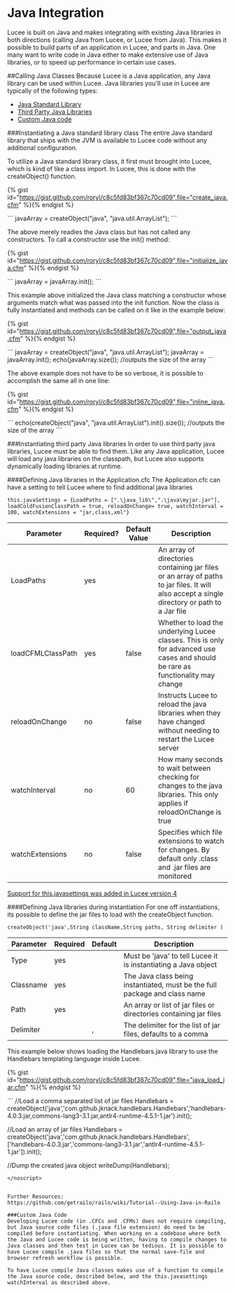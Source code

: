 # Java Integration

Lucee is built on Java and makes integrating with existing Java libraries in both directions (calling Java from Lucee, or Lucee from Java). This makes it possible to build parts of an application in Lucee, and parts in Java. One many want to write code in Java either to make extensive use of Java libraries, or to speed up performance in certain use cases.

##Calling Java Classes
Because Lucee is a Java application, any Java library can be used within Lucee. Java libraries you'll use in Lucee are typically of the following types:

* [Java Standard Library](#instantiating-a-java-standard-library-class)
* [Third Party Java Libraries](#instantiating-third-party-java-libraries)
* [Custom Java code](#compiling-and-running-java-source-files)

###Instantiating a Java standard library class
The entire Java standard library that ships with the JVM is available to Lucee code without any additional configuration.

To utilize a Java standard library class, it first must brought into Lucee, which is kind of like a class import. In Lucee, this is done with the createObject() function.

{% gist id="https://gist.github.com/roryl/c8c5fd83bf367c70cd09",file="create_java.cfm" %}{% endgist %}

<noscript>
```
<cfscript>
javaArray = createObject("java", "java.util.ArrayList");
</cfscript>
```
</noscript>

The above merely readies the Java class but has not called any constructors. To call a constructor use the init() method:

{% gist id="https://gist.github.com/roryl/c8c5fd83bf367c70cd09",file="initialize_java.cfm" %}{% endgist %}

<noscript>
```
<cfscript>
javaArray = javaArray.init();
</cfscript>
```
</noscript>

This example above initialized the Java class matching a constructor whose arguments match what was passed into the init function. Now the class is fully instantiated and methods can be called on it like in the example below:

{% gist id="https://gist.github.com/roryl/c8c5fd83bf367c70cd09",file="output_java.cfm" %}{% endgist %}

<noscript>
```
<cfscript>
javaArray = createObject("java", "java.util.ArrayList");
javaArray = javaArray.init();
echo(javaArray.size()); //outputs the size of the array
</cfscript>
```
</noscript>

The above example does not have to be so verbose, it is possible to accomplish the same all in one line:

{% gist id="https://gist.github.com/roryl/c8c5fd83bf367c70cd09",file="inline_java.cfm" %}{% endgist %}

<noscript>
```
<cfscript>
echo(createObject("java", "java.util.ArrayList").init().size()); //outputs the size of the array
</cfscript>
```
</noscript>

###Instantiating third party Java libraries
In order to use third party java libraries, Lucee must be able to find them. Like any Java application, Lucee will load any java libraries on the  classpath, but Lucee also supports dynamically loading libraries at runtime.

####Defining Java libraries in the Application.cfc
The Application.cfc can have a setting to tell Lucee where to find additional java libraries

`this.javaSettings = {LoadPaths = [".\java_lib\",".\java\myjar.jar"], loadColdFusionClassPath = true, reloadOnChange= true, watchInterval = 100, watchExtensions = "jar,class,xml"}`

| Parameter | Required? | Default Value |  Description |
| -- | -- | -- | -- |
| LoadPaths | yes | | An array of directories containing jar files or an array of paths to jar files. It will also accept a single directory or path to a Jar file|
| loadCFMLClassPath | yes | false | Whether to load the underlying Lucee classes. This is only for advanced use cases and should be rare as functionality may change |
| reloadOnChange | no | false | Instructs Lucee to reload the java libraries when they have changed without needing to restart the Lucee server |
| watchInterval | no | 60 | How many seconds to wait between checking for changes to the java libraries. This only applies if reloadOnChange is true |
| watchExtensions | no | false |  Specifies which file extensions to watch for changes. By default only .class and .jar files are monitored |

[Support for this.javasettings was added in Lucee version 4](https://issues.jboss.org/browse/RAILO-1971)


####Defining Java libraries during instantiation
For one off instantiations, its possible to define the jar files to load with the createObject function. 

`createObject('java',String className,String paths, String delimiter )`

| Parameter | Required | Default | Description |
| -- | -- | -- | -- |
| Type | yes |  | Must be 'java' to tell Lucee it is instantiating a Java object |
| Classname | yes |  | The Java class being instantiated, must be the full package and class name |
| Path | yes |  | An array or list of jar files or directories containing jar files |
| Delimiter | | , | The delimiter for the list of jar files, defaults to a comma  |

This example below shows loading the Handlebars.java library to use the Handlebars templating language inside Lucee.

{% gist id="https://gist.github.com/roryl/c8c5fd83bf367c70cd09",file="java_load_jar.cfm" %}{% endgist %}

<noscript>
```
<cfscript>
//Load a comma separated list of jar files
Handlebars = createObject('java','com.github.jknack.handlebars.Handlebars','handlebars-4.0.3.jar,commons-lang3-3.1.jar,antlr4-runtime-4.5.1-1.jar').init();

//Load an array of jar files
Handlebars = createObject('java','com.github.jknack.handlebars.Handlebars',['handlebars-4.0.3.jar','commons-lang3-3.1.jar','antlr4-runtime-4.5.1-1.jar']).init();

//Dump the created java object
writeDump(Handlebars);
</cfscript>
```
</noscript>


Further Resources: 
https://github.com/getrailo/railo/wiki/Tutorial--Using-Java-in-Railo

###Custom Java Code
Developing Lucee code (in .CFCs and .CFMs) does not require compiling, but Java source code files (.java file extension) do need to be compiled before instantiating. When working on a codebase where both the Java and Lucee code is being written, having to compile changes to Java classes and then test in Lucee can be tedious. It is possible to have Lucee compile .java files so that the normal save-file and browser refresh workflow is possible.

To have Lucee compile Java classes makes use of a function to compile the Java source code, described below, and the this.javasettings watchInterval as described above.

